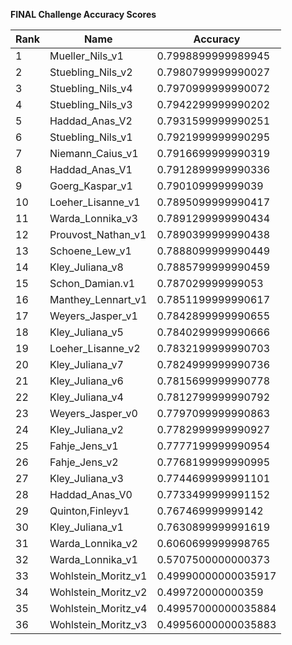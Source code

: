 **FINAL Challenge Accuracy Scores**



|Rank|Name|Accuracy|
|----|-----|---|
|1|Mueller_Nils_v1|0.7998899999989945|
|2|Stuebling_Nils_v2|0.7980799999990027|
|3|Stuebling_Nils_v4|0.7970999999990072|
|4|Stuebling_Nils_v3|0.7942299999990202|
|5|Haddad_Anas_V2|0.7931599999990251|
|6|Stuebling_Nils_v1|0.7921999999990295|
|7|Niemann_Caius_v1|0.7916699999990319|
|8|Haddad_Anas_V1|0.7912899999990336|
|9|Goerg_Kaspar_v1|0.790109999999039|
|10|Loeher_Lisanne_v1|0.7895099999990417|
|11|Warda_Lonnika_v3|0.7891299999990434|
|12|Prouvost_Nathan_v1|0.7890399999990438|
|13|Schoene_Lew_v1|0.7888099999990449|
|14|Kley_Juliana_v8|0.7885799999990459|
|15|Schon_Damian.v1|0.787029999999053|
|16|Manthey_Lennart_v1|0.7851199999990617|
|17|Weyers_Jasper_v1|0.7842899999990655|
|18|Kley_Juliana_v5|0.7840299999990666|
|19|Loeher_Lisanne_v2|0.7832199999990703|
|20|Kley_Juliana_v7|0.7824999999990736|
|21|Kley_Juliana_v6|0.7815699999990778|
|22|Kley_Juliana_v4|0.7812799999990792|
|23|Weyers_Jasper_v0|0.7797099999990863|
|24|Kley_Juliana_v2|0.7782999999990927|
|25|Fahje_Jens_v1|0.7777199999990954|
|26|Fahje_Jens_v2|0.7768199999990995|
|27|Kley_Juliana_v3|0.7744699999991101|
|28|Haddad_Anas_V0|0.7733499999991152|
|29|Quinton,Finleyv1|0.767469999999142|
|30|Kley_Juliana_v1|0.7630899999991619|
|31|Warda_Lonnika_v2|0.6060699999998765|
|32|Warda_Lonnika_v1|0.5707500000000373|
|33|Wohlstein_Moritz_v1|0.49990000000035917|
|34|Wohlstein_Moritz_v2|0.499720000000359|
|35|Wohlstein_Moritz_v4|0.49957000000035884|
|36|Wohlstein_Moritz_v3|0.49956000000035883|
